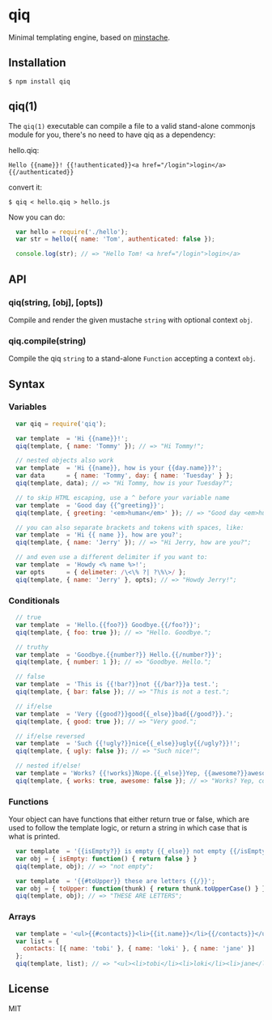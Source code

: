 
# qiq

  Minimal templating engine, based on [minstache](https://github.com/visionmedia/minstache).

## Installation

    $ npm install qiq

## qiq(1)

  The `qiq(1)` executable can compile a file to a valid
  stand-alone commonjs module for you, there's no need to have qiq
  as a dependency:

  hello.qiq:

```
Hello {{name}}! {{!authenticated}}<a href="/login">login</a>{{/authenticated}}
```

  convert it:

```
$ qiq < hello.qiq > hello.js
```

Now you can do:

```js
  var hello = require('./hello');
  var str = hello({ name: 'Tom', authenticated: false });

  console.log(str); // => "Hello Tom! <a href="/login">login</a>
```
## API

### qiq(string, [obj], [opts])

  Compile and render the given mustache `string` with optional context `obj`.

### qiq.compile(string)

  Compile the qiq `string` to a stand-alone `Function` accepting a context `obj`.

## Syntax

### Variables

```js
  var qiq = require('qiq');

  var template  = 'Hi {{name}}!';
  qiq(template, { name: 'Tommy' }); // => "Hi Tommy!";

  // nested objects also work
  var template  = 'Hi {{name}}, how is your {{day.name}}?';
  var data      = { name: 'Tommy', day: { name: 'Tuesday' } };
  qiq(template, data); // => "Hi Tommy, how is your Tuesday?";

  // to skip HTML escaping, use a ^ before your variable name
  var template  = 'Good day {{^greeting}}';
  qiq(template, { greeting: '<em>human</em>' }); // => "Good day <em>human</em>";

  // you can also separate brackets and tokens with spaces, like:
  var template  = 'Hi {{ name }}, how are you?';
  qiq(template, { name: 'Jerry' }); // => "Hi Jerry, how are you?";

  // and even use a different delimiter if you want to:
  var template  = 'Howdy <% name %>!';
  var opts      = { delimeter: /\<\% ?| ?\%\>/ };
  qiq(template, { name: 'Jerry' }, opts); // => "Howdy Jerry!";
```

### Conditionals

```js
  // true
  var template  = 'Hello.{{foo?}} Goodbye.{{/foo?}}';
  qiq(template, { foo: true }); // => "Hello. Goodbye.";

  // truthy
  var template  = 'Goodbye.{{number?}} Hello.{{/number?}}';
  qiq(template, { number: 1 }); // => "Goodbye. Hello.";

  // false
  var template  = 'This is {{!bar?}}not {{/bar?}}a test.';
  qiq(template, { bar: false }); // => "This is not a test.";

  // if/else
  var template  = 'Very {{good?}}good{{_else}}bad{{/good?}}.';
  qiq(template, { good: true }); // => "Very good.";

  // if/else reversed
  var template  = 'Such {{!ugly?}}nice{{_else}}ugly{{/ugly?}}!';
  qiq(template, { ugly: false }); // => "Such nice!";

  // nested if/else!
  var template = 'Works? {{!works}}Nope.{{_else}}Yep, {{awesome?}}awesome{{_else}}cool{{/awesome?}}!{{/works}}'
  qiq(template, { works: true, awesome: false }); // => "Works? Yep, cool!";
```

### Functions

Your object can have functions that either return true or false, which are used
to follow the template logic, or return a string in which case that is what is printed.

```js
  var template  = '{{isEmpty?}} is empty {{_else}} not empty {{/isEmpty?}}';
  var obj = { isEmpty: function() { return false } }
  qiq(template, obj); // => "not empty";

  var template  = '{{#toUpper}} these are letters {{/}}';
  var obj = { toUpper: function(thunk) { return thunk.toUpperCase() } }
  qiq(template, obj); // => "THESE ARE LETTERS";
```

### Arrays

```js
  var template = '<ul>{{#contacts}}<li>{{it.name}}</li>{{/contacts}}</ul>';
  var list = {
    contacts: [{ name: 'tobi' }, { name: 'loki' }, { name: 'jane' }]
  };
  qiq(template, list); // => "<ul><li>tobi</li><li>loki</li><li>jane</li></ul>";
```

## License

  MIT
